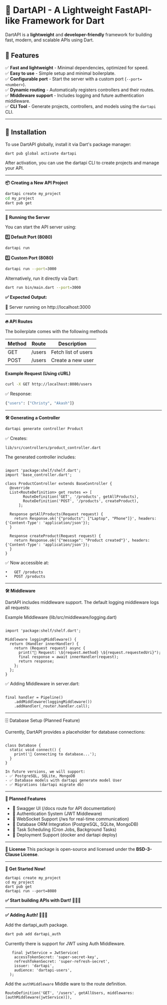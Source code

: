 # 🚀 DartAPI - A Lightweight FastAPI-like Framework for Dart

DartAPI is a **lightweight** and **developer-friendly** framework for building fast, modern, and scalable APIs using Dart.

## 📌 Features
✅ **Fast and lightweight** - Minimal dependencies, optimized for speed.  
✅ **Easy to use** - Simple setup and minimal boilerplate.  
✅ **Configurable port** - Start the server with a custom port (`--port=<number>`).  
✅ **Dynamic routing** - Automatically registers controllers and their routes.  
✅ **Middleware support** - Includes logging and future authentication middleware.  
✅ **CLI Tool** - Generate projects, controllers, and models using the `dartapi` CLI.  

---

## 🔧 **Installation**
To use DartAPI globally, install it via Dart's package manager:

```sh
dart pub global activate dartapi
```

After activation, you can use the dartapi CLI to create projects and manage your API.

---

**📦 Creating a New API Project**

```sh
dartapi create my_project
cd my_project
dart pub get
```

---
**🚀 Running the Server**

You can start the API server using:


**1️⃣ Default Port (8080)**
```sh
dartapi run
```

**1️⃣ Custom Port (8080)**
```sh
dartapi run --port=3000
```

Alternatively, run it directly via Dart:
```sh
dart run bin/main.dart --port=3000
```

**✅ Expected Output:**

🚀 Server running on http://localhost:3000

---
**🔥 API Routes**

The boilerplate comes with the following methods

| Method | Route   | Description         |
|--------|--------|----------------------|
| GET    | /users | Fetch list of users  |
| POST   | /users | Create a new user    |


#### Example Request (Using cURL)

```sh
curl -X GET http://localhost:8080/users
```

✅ Response:

```sh
{"users": ["Christy", "Akash"]}
```

---

**🛠 Generating a Controller**

```sh
dartapi generate controller Product
```

✅ Creates:
```sh
lib/src/controllers/product_controller.dart
```
The generated controller includes:

```

import 'package:shelf/shelf.dart';
import 'base_controller.dart';

class ProductController extends BaseController {
  @override
  List<RouteDefinition> get routes => [
        RouteDefinition('GET', '/products', getAllProducts),
        RouteDefinition('POST', '/products', createProduct),
      ];

  Response getAllProducts(Request request) {
    return Response.ok('{"products": ["Laptop", "Phone"]}', headers: {'Content-Type': 'application/json'});
  }

  Response createProduct(Request request) {
    return Response.ok('{"message": "Product created"}', headers: {'Content-Type': 'application/json'});
  }
}
```


✅ Now accessible at:

	•	GET /products
	•	POST /products


---

**🛠 Middleware**

DartAPI includes middleware support. The default logging middleware logs all requests:

Example Middleware (lib/src/middleware/logging.dart)

```

import 'package:shelf/shelf.dart';

Middleware loggingMiddleware() {
  return (Handler innerHandler) {
    return (Request request) async {
      print("📌 Request: \${request.method} \${request.requestedUri}");
      final response = await innerHandler(request);
      return response;
    };
  };
}
```
✅ Adding Middleware in server.dart:

```

final handler = Pipeline()
    .addMiddleware(loggingMiddleware()) 
    .addHandler(_router.handler.call);

```
---
🗄 Database Setup (Planned Feature)

Currently, DartAPI provides a placeholder for database connections:
```

class Database {
  static void connect() {
    print('🔗 Connecting to database...');
  }
}

In future versions, we will support:
- ✅ PostgreSQL, SQLite, MongoDB
- ✅ Database models with dartapi generate model User
- ✅ Migrations (dartapi migrate db)
```

---
**🎯 Planned Features**


- 📌 Swagger UI (/docs route for API documentation)
- 📌 Authentication System (JWT Middleware)
- 📌 WebSocket Support (/ws for real-time communication)
- 📌 Database ORM Integration (PostgreSQL, SQLite, MongoDB)
- 📌 Task Scheduling (Cron Jobs, Background Tasks)
- 📌 Deployment Support (docker and dartapi deploy)


---

**📝 License**
This package is open-source and licensed under the **BSD-3-Clause License**.

---


**🚀 Get Started Now!**

```
dartapi create my_project
cd my_project
dart pub get
dartapi run --port=8080
```


**✅ Start building APIs with Dart! 🚀🚀🚀**


---
**✅ Adding Auth! 🚀🚀🚀**

Add the dartapi_auth package.
```sh
dart pub add dartapi_auth
```

Currently there is support for JWT using Auth Middleware.

```
   final jwtService = JwtService(
    accessTokenSecret: 'super-secret-key',
    refreshTokenSecret: 'super-refresh-secret',
    issuer: 'dartapi',
    audience: 'dartapi-users',
  );
  ```


  Add the `authMiddleware` Middle ware to the route definition.

  ```
RouteDefinition('GET', '/users', getAllUsers, middlewares: [authMiddleware(jwtService)]),
```
